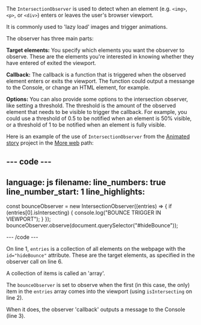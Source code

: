 The `IntersectionObserver` is used to detect when an element (e.g. `<img>`, `<p>`, or `<div>`) enters or leaves the user's browser viewport.

It is commonly used to 'lazy load' images and trigger animations.

The observer has three main parts:

**Target elements:** You specify which elements you want the observer to observe. These are the elements you're interested in knowing whether they have entered of exited the viewport.

**Callback:** The callback is a function that is triggered when the observed element enters or exits the viewport. The function could output a messange to the Console, or change an HTML element, for example.

**Options:** You can also provide some options to the intersection observer, like setting a threshold. The threshold is the amount of the observed element that needs to be visible to trigger the callback. For example, you could use a threshold of 0.5 to be notified when an element is 50% visible, or a threshold of 1 to be notified when an element is fully visible.

Here is an example of the use of `IntersectionObserver` from the [Animated story](https://projects.raspberrypi.org/en/projects/animated-story) project in the [More web](https://projects.raspberrypi.org/en/raspberrypi/more-web) path:

## --- code ---

language: js
filename:
line_numbers: true
line_number_start: 1
line_highlights:
-----------------------------------------------------

const bounceObserver = new IntersectionObserver((entries) => {
if (entries[0].isIntersecting) {
console.log("BOUNCE TRIGGER IN VIEWPORT");
}
});
bounceObserver.observe(document.querySelector("#hideBounce"));

\--- /code ---

On line 1, `entries` is a collection of all elements on the webpage with the `id="hideBounce"` attribute. These are the target elements, as specified in the observer call on line 6.

A collection of items is called an 'array'.

The `bounceObserver` is set to observe when the first (in this case, the only) item in the `entries` array comes into the viewport (using `isIntersecting` on line 2).

When it does, the observer 'callback' outputs a message to the Console (line 3).
